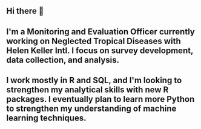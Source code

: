 ## Hi there 👋

<!--
**Skerry999/Skerry999** is a ✨ _special_ ✨ repository because its `README.md` (this file) appears on your GitHub profile.

Here are some ideas to get you started:

- 🔭 I’m currently working on ...
- 🌱 I’m currently learning ...
- 👯 I’m looking to collaborate on ...
- 🤔 I’m looking for help with ...
- 💬 Ask me about ...
- 📫 How to reach me: ...
- 😄 Pronouns: ...
- ⚡ Fun fact: ...
-->

## I'm a Monitoring and Evaluation Officer currently working on Neglected Tropical Diseases with Helen Keller Intl. I focus on survey development, data collection, and analysis. 

## I work mostly in R and SQL, and I'm looking to strengthen my analytical skills with new R packages. I eventually plan to learn more Python to strengthen my understanding of machine learning techniques.
